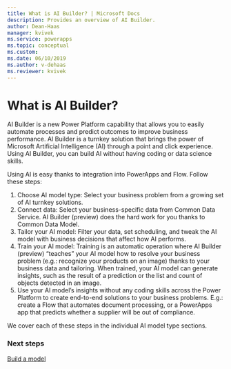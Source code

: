 ```yaml
---
title: What is AI Builder? | Microsoft Docs
description: Provides an overview of AI Builder.
author: Dean-Haas
manager: kvivek
ms.service: powerapps
ms.topic: conceptual
ms.custom: 
ms.date: 06/10/2019
ms.author: v-dehaas
ms.reviewer: kvivek
---
```


# What is AI Builder?

AI Builder is a new Power Platform capability that allows you to easily automate processes and predict outcomes to improve business performance. AI Builder is a turnkey solution that brings the power of Microsoft Artificial Intelligence (AI) through a point and click experience. Using AI Builder, you can build AI without having coding or data science skills.  

Using AI is easy thanks to integration into PowerApps and Flow. Follow these steps: 
1. Choose AI model type: Select your business problem from a growing set of AI turnkey solutions. 
1. Connect data: Select your business-specific data from Common Data Service. AI Builder (preview) does the hard work for you thanks to Common Data Model. 
1. Tailor your AI model: Filter your data, set scheduling, and tweak the AI model with business decisions that affect how AI performs. 
1. Train your AI model: Training is an automatic operation where AI Builder (preview) “teaches” your AI model how to resolve your business problem (e.g.: recognize your products on an image) thanks to your business data and tailoring. When trained, your AI model can generate insights, such as the result of a prediction or the list and count of objects detected in an image. 
1. Use your AI model’s insights without any coding skills across the Power Platform  to create end-to-end solutions to your business problems.  E.g.: create a Flow that automates document processing, or a PowerApps app that predicts whether a supplier will be out of compliance. 

We  cover each of these steps in the individual AI model type sections.


### Next steps
[Build a model]() 
